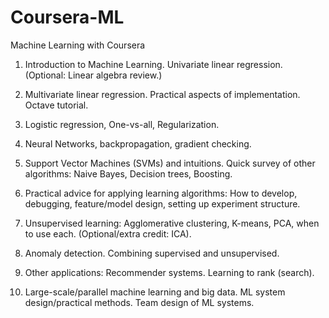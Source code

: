 Coursera-ML
===========

Machine Learning with Coursera

1. Introduction to Machine Learning. Univariate linear regression. (Optional: Linear algebra review.)

2. Multivariate linear regression. Practical aspects of implementation. Octave tutorial.

3. Logistic regression, One-vs-all, Regularization.

4. Neural Networks, backpropagation, gradient checking.

5. Support Vector Machines (SVMs) and intuitions. Quick survey of other algorithms: Naive Bayes, Decision trees, Boosting.

6. Practical advice for applying learning algorithms: How to develop, debugging, feature/model design, setting up experiment structure.

7. Unsupervised learning: Agglomerative clustering, K-means, PCA, when to use each. (Optional/extra credit: ICA).

8. Anomaly detection. Combining supervised and unsupervised.

9. Other applications: Recommender systems. Learning to rank (search).

10. Large-scale/parallel machine learning and big data. ML system design/practical methods. Team design of ML systems.


